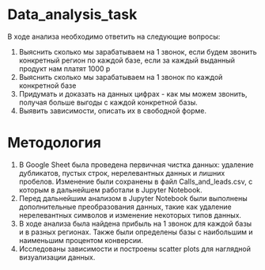 # Data_analysis_task
В ходе анализа необходимо ответить на следующие вопросы:
1. Выяснить сколько мы зарабатываем на 1 звонок, если будем звонить конкретный регион по каждой базе, если за каждый выданный продукт нам платят 1000 р
2. Выяснить сколько мы зарабатываем на 1 звонок по каждой конкретной базе
3. Придумать и доказать на данных цифрах - как мы можем звонить, получая больше выгоды с каждой конкретной базы.
4. Выявить зависимости, описать их в свободной форме.
# Методология
1. В Google Sheet была проведена первичная чистка данных: удаление дубликатов, пустых строк, нерелевантных данных и лишних пробелов. Изменение были сохранены в файл Calls_and_leads.csv, с которым в дальнейшем работали в Jupyter Notebook.
2. Перед дальнейшим анализом в Jupyter Notebook были выполнены дополнительные преобразования данных, такие как удаление нерелевантных символов и изменение некоторых типов данных.
3. В ходе анализа была найдена прибыль на 1 звонок для каждой базы и в разных регионах. Также были определены базы с наибольшим и наименьшим процентом конверсии.
4. Исследованы зависимости и построены scatter plots для наглядной визуализации данных.
